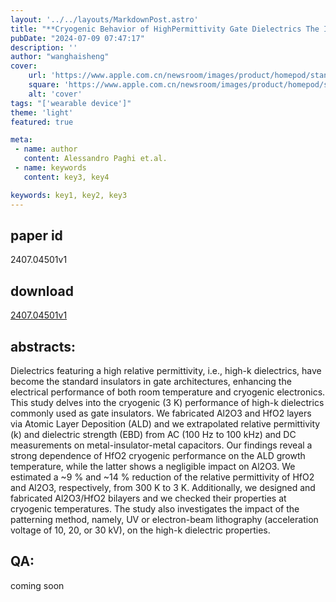 ```yaml
---
layout: '../../layouts/MarkdownPost.astro'
title: "**Cryogenic Behavior of HighPermittivity Gate Dielectrics The Impact of the Atomic Layer Deposition Temperature and the Lithography Pattering Method**"
pubDate: "2024-07-09 07:47:17"
description: ''
author: "wanghaisheng"
cover:
    url: 'https://www.apple.com.cn/newsroom/images/product/homepod/standard/Apple-HomePod-hero-230118_big.jpg.large_2x.jpg'
    square: 'https://www.apple.com.cn/newsroom/images/product/homepod/standard/Apple-HomePod-hero-230118_big.jpg.large_2x.jpg'
    alt: 'cover'
tags: "['wearable device']"
theme: 'light'
featured: true

meta:
 - name: author
   content: Alessandro Paghi et.al.
 - name: keywords
   content: key3, key4

keywords: key1, key2, key3
---
```


## paper id
2407.04501v1
## download
[2407.04501v1](http://arxiv.org/abs/2407.04501v1)
## abstracts:
Dielectrics featuring a high relative permittivity, i.e., high-k dielectrics, have become the standard insulators in gate architectures, enhancing the electrical performance of both room temperature and cryogenic electronics. This study delves into the cryogenic (3 K) performance of high-k dielectrics commonly used as gate insulators. We fabricated Al2O3 and HfO2 layers via Atomic Layer Deposition (ALD) and we extrapolated relative permittivity (k) and dielectric strength (EBD) from AC (100 Hz to 100 kHz) and DC measurements on metal-insulator-metal capacitors. Our findings reveal a strong dependence of HfO2 cryogenic performance on the ALD growth temperature, while the latter shows a negligible impact on Al2O3. We estimated a ~9 % and ~14 % reduction of the relative permittivity of HfO2 and Al2O3, respectively, from 300 K to 3 K. Additionally, we designed and fabricated Al2O3/HfO2 bilayers and we checked their properties at cryogenic temperatures. The study also investigates the impact of the patterning method, namely, UV or electron-beam lithography (acceleration voltage of 10, 20, or 30 kV), on the high-k dielectric properties.
## QA:
coming soon
